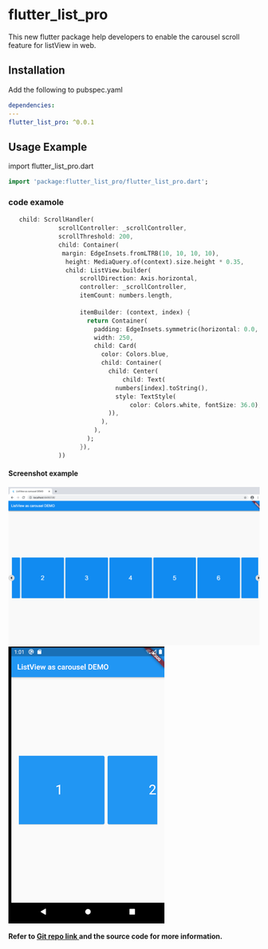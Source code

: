 # flutter_list_pro

This new flutter package help developers to enable the carousel scroll feature for listView in web.


## Installation

Add the following to pubspec.yaml

```yaml
dependencies:
---
flutter_list_pro: ^0.0.1
```
## Usage Example

import flutter_list_pro.dart

```dart
import 'package:flutter_list_pro/flutter_list_pro.dart';
```
### code examole

```dart
   child: ScrollHandler(
              scrollController: _scrollController,
              scrollThreshold: 200,
              child: Container(
               margin: EdgeInsets.fromLTRB(10, 10, 10, 10),
                height: MediaQuery.of(context).size.height * 0.35,
                child: ListView.builder(
                    scrollDirection: Axis.horizontal,
                    controller: _scrollController,
                    itemCount: numbers.length,
                    
                    itemBuilder: (context, index) {
                      return Container(
                        padding: EdgeInsets.symmetric(horizontal: 0.0, vertical: 24.0),
                        width: 250,
                        child: Card(
                          color: Colors.blue,
                          child: Container(
                            child: Center(
                                child: Text(
                              numbers[index].toString(),
                              style: TextStyle(
                                  color: Colors.white, fontSize: 36.0),
                            )),
                          ),
                        ),
                      );
                    }),
              ))
```

#### Screenshot example

![Package demo](Screenshotweb.png)
![Package demo](Screenshotmobile.png)

**Refer to [Git repo link ](https://github.com/moonraft-innovation-labs/flutter_list_pro) and the source code for more information.**
